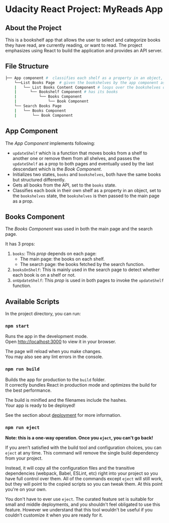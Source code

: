 # Udacity React Project: MyReads App

## About the Project

This is a bookshelf app that allows the user to select and categorize books they have read, are currently reading, or want to read. The project emphasizes using React to build the application and provides an API server.

## File Structure

```bash
├── App component #  classifies each shelf as a property in an object, routes to books and search pages
    └──List Books Page  # given the bookshelves by the app component as a prop
    |   └── List Books Content Component # loops over the bookshelves object to list the 3 shelves
    |      └── Bookshelf Component # has its books
    |          └── Books Component
    |              └── Book Component
    └── Search Books Page
    |   └── Books Component
    |       └── Book Component

```

## App Component

The _App Component_ implements following:

- `updateShelf` which is a function that moves books from a shelf to another one or remove them from all shelves, and passes the `updateShelf` as a prop to both pages and eventually used by the last descendant which is the _Book Component_.
- Initializes two states, `books` and `bookshelves`, both have the same books but structured differently.
- Gets all books from the API, set to the `books` state.
- Classifies each book in their own shelf as a property in an object, set to the `bookshelves` state, the `bookshelves` is then passed to the main page as a prop.

## Books Component

The _Books Component_ was used in both the main page and the search page.

It has 3 props:

1. `books`: This _prop_ depends on each page:
   - The main page: the books on each shelf.
   - The search page: the books fetched by the search function.
2. `booksOnShelf`: This is mainly used in the search page to detect whether each book is on a shelf or not.
3. `onUpdateShelf`: This _prop_ is used in both pages to invoke the `updateShelf` function.

## Available Scripts

In the project directory, you can run:

### `npm start`

Runs the app in the development mode.\
Open [http://localhost:3000](http://localhost:3000) to view it in your browser.

The page will reload when you make changes.\
You may also see any lint errors in the console.

### `npm run build`

Builds the app for production to the `build` folder.\
It correctly bundles React in production mode and optimizes the build for the best performance.

The build is minified and the filenames include the hashes.\
Your app is ready to be deployed!

See the section about [deployment](https://facebook.github.io/create-react-app/docs/deployment) for more information.

### `npm run eject`

**Note: this is a one-way operation. Once you `eject`, you can't go back!**

If you aren't satisfied with the build tool and configuration choices, you can `eject` at any time. This command will remove the single build dependency from your project.

Instead, it will copy all the configuration files and the transitive dependencies (webpack, Babel, ESLint, etc) right into your project so you have full control over them. All of the commands except `eject` will still work, but they will point to the copied scripts so you can tweak them. At this point you're on your own.

You don't have to ever use `eject`. The curated feature set is suitable for small and middle deployments, and you shouldn't feel obligated to use this feature. However we understand that this tool wouldn't be useful if you couldn't customize it when you are ready for it.

